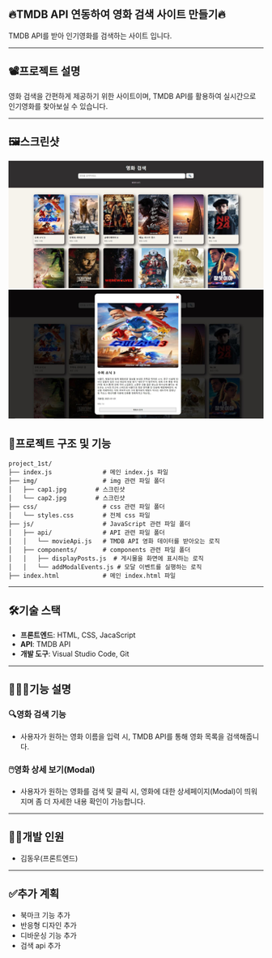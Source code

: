 <h2>🔥TMDB API 연동하여 영화 검색 사이트 만들기🔥</h2>
TMDB API를 받아 인기영화를 검색하는 사이트 입니다.



---



## 📽️프로젝트 설명
영화 검색을 간편하게 제공하기 위한 사이트이며, TMDB API를 활용하여 실시간으로 인기영화를 찾아보실 수 있습니다.


---


## 🖼️스크린샷
![프로젝트 화면1](./img/cap1.JPG)
![프로젝트 화면2](./img/cap2.JPG)



## 🌟프로젝트 구조 및 기능

```plaintext
project_1st/
├── index.js              # 메인 index.js 파일
├── img/                  # img 관련 파일 폴더
│   ├── cap1.jpg        # 스크린샷
│   └── cap2.jpg        # 스크린샷
├── css/                  # css 관련 파일 폴더
│   └── styles.css        # 전체 css 파일
├── js/                   # JavaScript 관련 파일 폴더
│   ├── api/              # API 관련 파일 폴더
│   │   └── movieApi.js   # TMDB API 영화 데이터를 받아오는 로직
│   ├── components/       # components 관련 파일 폴더
│   │   ├── displayPosts.js  # 게시물을 화면에 표시하는 로직
│   │   └── addModalEvents.js # 모달 이벤트를 실행하는 로직
├── index.html            # 메인 index.html 파일
```

---


## 🛠️기술 스택
- **프론트엔드**: HTML, CSS, JacaScript
- **API**: TMDB API
- **개발 도구**: Visual Studio Code, Git

---

## 👨🏻‍🏫기능 설명

### 🔍영화 검색 기능
- 사용자가 원하는 영화 이름을 입력 시, TMDB API를 통해 영화 목록을 검색해줍니다.

### 🖱️영화 상세 보기(Modal)
- 사용자가 원하는 영화를 검색 및 클릭 시, 영화에 대한 상세페이지(Modal)이 띄워지며 좀 더 자세한 내용 확인이 가능합니다.

---


## 👨‍💻개발 인원
- 김동우(프론트엔드)


---

## ✅추가 계획
- 북마크 기능 추가
- 반응형 디자인 추가
- 디바운싱 기능 추가
- 검색 api 추가


